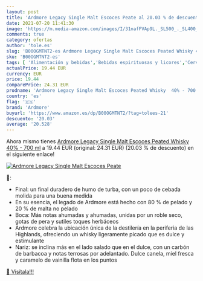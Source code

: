 ```yaml
---
layout: post
title: 'Ardmore Legacy Single Malt Escoces Peate al 20.03 % de descuento'
date: 2021-07-20 11:41:30
image: 'https://m.media-amazon.com/images/I/31nafFVAp9L._SL500_._SL400_.jpg'
comments: true
category: ofertas
author: 'tole.es'
slug: 'B00OGMTNT2-es Ardmore Legacy Single Malt Escoces Peated Whisky 40% - 700 ml'
sku: 'B00OGMTNT2-es'
tags: [ 'Alimentación y bebidas','Bebidas espirituosas y licores','Cervezas, vinos y licores','Whisky','ardmore','whisky', ]
actualPrice: 19.44 EUR
currency: EUR
price: 19.44
comparePrice: 24.31 EUR
prodname: 'Ardmore Legacy Single Malt Escoces Peated Whisky  40% - 700 ml'
country: 'es'
flag: '🇪🇸'
brand: 'Ardmore'
buyurl: 'https://www.amazon.es/dp/B00OGMTNT2/?tag=tolees-21'
descuento: '20.03'
average: '20.528'
---
```


Ahora mismo tienes [Ardmore Legacy Single Malt Escoces Peated Whisky  40% - 700 ml](https://www.amazon.es/dp/B00OGMTNT2/?tag=tolees-21) a 19.44 EUR (original: 24.31 EUR) (20.03 %  de descuento) en el siguiente enlace!

[![Ardmore Legacy Single Malt Escoces Peate](https://m.media-amazon.com/images/I/31nafFVAp9L._SL500_._SL400_.jpg)](https://www.amazon.es/dp/B00OGMTNT2/?tag=tolees-21)

🔎:

- Final: un final duradero de humo de turba, con un poco de cebada molida para una buena medida
- En su esencia, el legado de Ardmore está hecho con 80 % de pelado y 20 % de malta no pelado
- Boca: Más notas ahumadas y ahumadas, unidas por un roble seco, gotas de pera y sutiles toques herbáceos
- Ardmore celebra la ubicación única de la destilería en la periferia de las Highlands, ofreciendo un whisky ligeramente picado que es dulce y estimulante
- Nariz: se inclina más en el lado salado que en el dulce, con un carbón de barbacoa y notas terrosas por adelantado. Dulce canela, miel fresca y caramelo de vainilla flota en los puntos

[🛒 Visítala!!!](https://www.amazon.es/dp/B00OGMTNT2/?tag=tolees-21)
